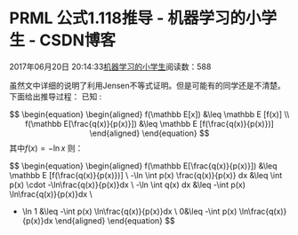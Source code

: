 
# PRML 公式1.118推导 - 机器学习的小学生 - CSDN博客


2017年06月20日 20:14:33[机器学习的小学生](https://me.csdn.net/xuluhui123)阅读数：588


虽然文中详细的说明了利用Jensen不等式证明。但是可能有的同学还是不清楚。下面给出推导过程：
已知 :

$$
\begin{equation}
\begin{aligned}
f(\mathbb E[x]) &\leq \mathbb E [f(x)] \\
f(\mathbb E[\frac{q(x)}{p(x)}]) &\leq \mathbb E [f(\frac{q(x)}{p(x)})] 
\end{aligned}
\end{equation}
$$
其中$f(x) = - \ln x$
则：

$$
\begin{equation}
\begin{aligned}
f(\mathbb E[\frac{q(x)}{p(x)}]) &\leq \mathbb E [f(\frac{q(x)}{p(x)})] \\
-\ln \int p(x) \frac{q(x)}{p(x)} dx &\leq \int p(x) \cdot -\ln\frac{q(x)}{p(x)}dx \\
-\ln \int q(x)  dx &\leq -\int p(x)  \ln\frac{q(x)}{p(x)}dx \\
- \ln 1 &\leq -\int p(x)  \ln\frac{q(x)}{p(x)}dx \\
0&\leq -\int p(x)  \ln\frac{q(x)}{p(x)}dx 
\end{aligned}
\end{equation}
$$



